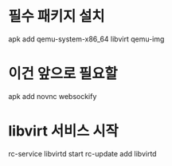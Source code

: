 # 필수 패키지 설치
apk add qemu-system-x86_64 libvirt qemu-img

# 이건 앞으로 필요할
apk add novnc websockify

# libvirt 서비스 시작
rc-service libvirtd start
rc-update add libvirtd
